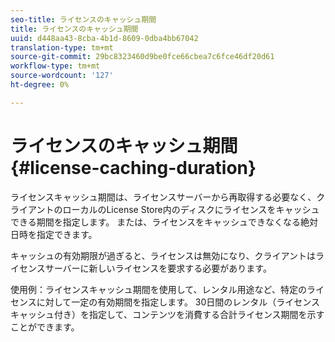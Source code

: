 ```yaml
---
seo-title: ライセンスのキャッシュ期間
title: ライセンスのキャッシュ期間
uuid: d448aa43-8cba-4b1d-8609-0dba4bb67042
translation-type: tm+mt
source-git-commit: 29bc8323460d9be0fce66cbea7c6fce46df20d61
workflow-type: tm+mt
source-wordcount: '127'
ht-degree: 0%

---
```



# ライセンスのキャッシュ期間{#license-caching-duration}

ライセンスキャッシュ期間は、ライセンスサーバーから再取得する必要なく、クライアントのローカルのLicense Store内のディスクにライセンスをキャッシュできる期間を指定します。 または、ライセンスをキャッシュできなくなる絶対日時を指定できます。

キャッシュの有効期限が過ぎると、ライセンスは無効になり、クライアントはライセンスサーバーに新しいライセンスを要求する必要があります。

使用例：ライセンスキャッシュ期間を使用して、レンタル用途など、特定のライセンスに対して一定の有効期間を指定します。 30日間のレンタル（ライセンスキャッシュ付き）を指定して、コンテンツを消費する合計ライセンス期間を示すことができます。
